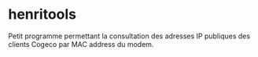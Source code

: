 # henritools
Petit programme permettant la consultation des adresses IP publiques des clients Cogeco par MAC address du modem. 
